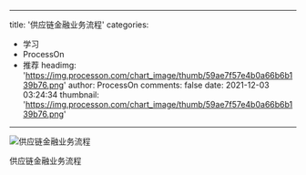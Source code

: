
---
title: '供应链金融业务流程'
categories: 
 - 学习
 - ProcessOn
 - 推荐
headimg: 'https://img.processon.com/chart_image/thumb/59ae7f57e4b0a66b6b139b76.png'
author: ProcessOn
comments: false
date: 2021-12-03 03:24:34
thumbnail: 'https://img.processon.com/chart_image/thumb/59ae7f57e4b0a66b6b139b76.png'
---

<div>   
<img class="thumb" alt="供应链金融业务流程" src="https://img.processon.com/chart_image/thumb/59ae7f57e4b0a66b6b139b76.png" referrerpolicy="no-referrer">
<p>供应链金融业务流程</p>  
</div>
            